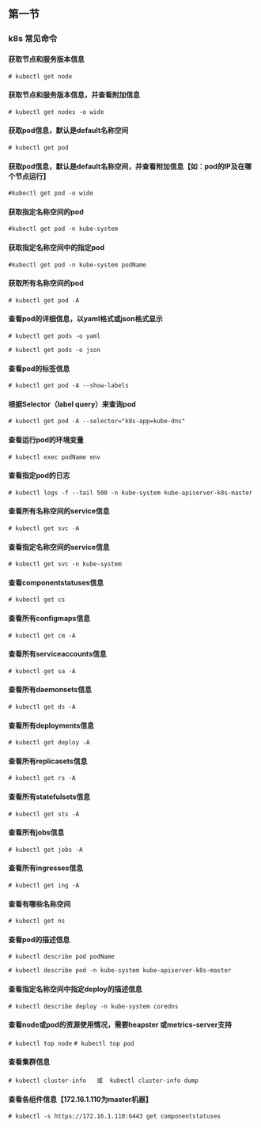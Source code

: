 ## 第一节

### k8s 常见命令
#### 获取节点和服务版本信息
`# kubectl get node`
####  获取节点和服务版本信息，并查看附加信息
`# kubectl get nodes -o wide`

####  获取pod信息，默认是default名称空间
`# kubectl get pod`

####  获取pod信息，默认是default名称空间，并查看附加信息【如：pod的IP及在哪个节点运行】
`#kubectl get pod -o wide`
#### 获取指定名称空间的pod
`#kubectl get pod -n kube-system`
####  获取指定名称空间中的指定pod
`#kubectl get pod -n kube-system podName`
####  获取所有名称空间的pod
`# kubectl get pod -A`
####  查看pod的详细信息，以yaml格式或json格式显示
`# kubectl get pods -o yaml`

`# kubectl get pods -o json`

####  查看pod的标签信息
`# kubectl get pod -A --show-labels`
####  根据Selector（label query）来查询pod
`# kubectl get pod -A --selector="k8s-app=kube-dns"`

####  查看运行pod的环境变量
`# kubectl exec podName env`
####  查看指定pod的日志
`# kubectl logs -f --tail 500 -n kube-system kube-apiserver-k8s-master`

####  查看所有名称空间的service信息
`# kubectl get svc -A`
####  查看指定名称空间的service信息
`# kubectl get svc -n kube-system`

####  查看componentstatuses信息
`# kubectl get cs`
####  查看所有configmaps信息
`# kubectl get cm -A`
####  查看所有serviceaccounts信息
`# kubectl get sa -A`
####  查看所有daemonsets信息
`# kubectl get ds -A`
####  查看所有deployments信息
`# kubectl get deploy -A`
####  查看所有replicasets信息
`# kubectl get rs -A`
####  查看所有statefulsets信息
`# kubectl get sts -A`
####  查看所有jobs信息
`# kubectl get jobs -A`
####  查看所有ingresses信息
`# kubectl get ing -A`
####  查看有哪些名称空间
`# kubectl get ns`

####  查看pod的描述信息
`# kubectl describe pod podName`

`# kubectl describe pod -n kube-system kube-apiserver-k8s-master`
####  查看指定名称空间中指定deploy的描述信息
`# kubectl describe deploy -n kube-system coredns`

####  查看node或pod的资源使用情况，需要heapster 或metrics-server支持
`# kubectl top node`
`# kubectl top pod`

####  查看集群信息
`# kubectl cluster-info   或  kubectl cluster-info dump`
####  查看各组件信息【172.16.1.110为master机器】
`# kubectl -s https://172.16.1.110:6443 get componentstatuses`
